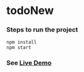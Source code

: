 # todoNew
### Steps to run the project
```
npm install
npm start
```

### See [Live Demo](http://binitrai.github.io/todo-new) 
